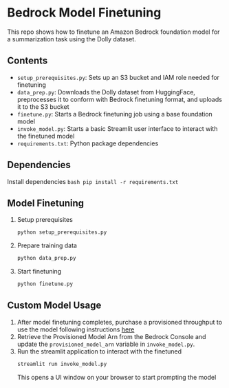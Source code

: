 # Bedrock Model Finetuning

This repo shows how to finetune an Amazon Bedrock foundation model for a summarization task using the Dolly dataset.

## Contents
- `setup_prerequisites.py`: Sets up an S3 bucket and IAM role needed for finetuning 
- `data_prep.py`: Downloads the Dolly dataset from HuggingFace, preprocesses it to conform with Bedrock finetuning format, and uploads it to the S3 bucket
- `finetune.py`: Starts a Bedrock finetuning job using a base foundation model
- `invoke_model.py`: Starts a basic Streamlit user interface to interact with the finetuned model
- `requirements.txt`: Python package dependencies 

## Dependencies
Install dependencies
    ```bash
    pip install -r requirements.txt
    ```

## Model Finetuning
1. Setup prerequisites
    ```bash
    python setup_prerequisites.py
    ```  
2. Prepare training data
    ```bash 
    python data_prep.py
    ```
3. Start finetuning
    ```bash
    python finetune.py
    ```

## Custom Model Usage
1. After model finetuning completes, purchase a provisioned throughput to use the model following instructions [here](https://docs.aws.amazon.com/bedrock/latest/userguide/model-customization-use.html)
2. Retrieve the Provisioned Model Arn from the Bedrock Console and update the `provisioned_model_arn` variable in `invoke_model.py`. 
3. Run the streamlit application to interact with the finetuned
    ```bash
    streamlit run invoke_model.py
    ```
    This opens a UI window on your browser to start prompting the model
